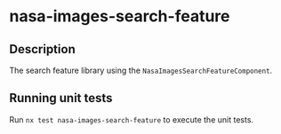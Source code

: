 # nasa-images-search-feature

## Description

The search feature library using the `NasaImagesSearchFeatureComponent`.

## Running unit tests

Run `nx test nasa-images-search-feature` to execute the unit tests.
